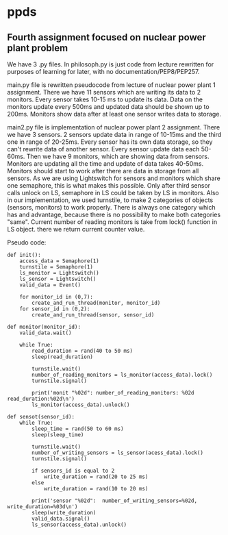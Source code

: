 # ppds

## Fourth assignment focused on nuclear power plant problem

We have 3 .py files. In philosoph.py is just code from lecture rewritten for purposes of learning
for later, with no documentation/PEP8/PEP257.

main.py file is rewritten pseudocode from lecture of nuclear power plant 1 assignment. There we have 11
sensors which are writing its data to 2 monitors. Every sensor takes 10-15 ms to update its data.
Data on the monitors update every 500ms and updated data should be shown up to 200ms. Monitors show data
after at least one sensor writes data to storage.

main2.py file is implementation of nuclear power plant 2 assignment. There we have 3 sensors. 2 sensors update
data in range of 10-15ms and the third one in range of 20-25ms. Every sensor has its own data storage, so they
can't rewrite data of another sensor. Every sensor update data each 50-60ms. Then we have 9 monitors, which 
are showing data from sensors. Monitors are updating all the time and update of data takes 40-50ms. Monitors
should start to work after there are data in storage from all sensors. As we are using Lightswitch for sensors
and monitors which share one semaphore, this is what makes this possible. Only after third sensor calls unlock on
LS, semaphore in LS could be taken by LS in monitors. Also in our implementation, we used turnstile, to make
2 categories of objects (sensors, monitors) to work properly. There is always one category which has and advantage,
because there is no possibility to make both categories "same".
Current number of reading monitors is take from lock() function in LS object. there we return current counter value.

Pseudo code:

```commandline
def init():
    access_data = Semaphore(1)
    turnstile = Semaphore(1)
    ls_monitor = Lightswitch()
    ls_sensor = Lightswitch()
    valid_data = Event()
 
    for monitor_id in (0,7):
        create_and_run_thread(monitor, monitor_id)
    for sensor_id in (0,2):
        create_and_run_thread(sensor, sensor_id)
 
def monitor(monitor_id):
    valid_data.wait()
 
    while True:
        read_duration = rand(40 to 50 ms)
        sleep(read_duration)
 
        turnstile.wait()
        number_of_reading_monitors = ls_monitor(access_data).lock()
        turnstile.signal()
 
        print('monit "%02d": number_of_reading_monitors: %02d read_duration:%02d\n')
        ls_monitor(access_data).unlock()
 
def sensot(sensor_id):
    while True:
        sleep_time = rand(50 to 60 ms)
        sleep(sleep_time)
        
        turnstile.wait()
        number_of_writing_sensors = ls_sensor(acess_data).lock()
        turnstile.signal()
        
        if sensors_id is equal to 2
            write_duration = rand(20 to 25 ms)
        else
            write_duration = rand(10 to 20 ms)
 
        print('sensor "%02d":  number_of_writing_sensors=%02d, write_duration=%03d\n')
        sleep(write_duration)
        valid_data.signal()
        ls_sensor(access_data).unlock()
```

